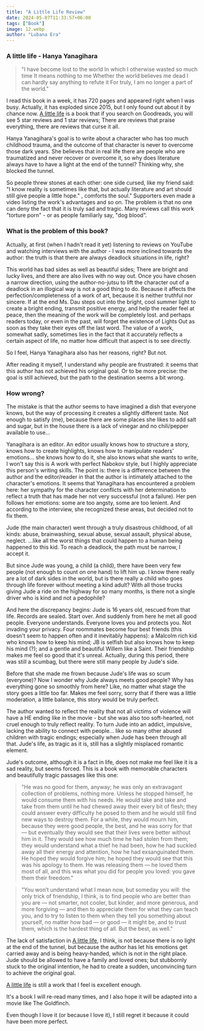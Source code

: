 ```yaml
---
title: "A Little Life Review"
date: 2024-05-07T11:33:57+06:00
tags: ["Book"]
image: 12.webp
author: "Lubana Era"
---
```


### A little life - Hanya Yanagihara

> "I have become lost to the world 
In which I otherwise wasted so much time 
It means nothing to me 
Whether the world believes me dead 
I can hardly say anything to refute it 
For truly, I am no longer a part of the world."

I read this book in a week, it has 720 pages and appeared right when I was busy. Actually, it has exploded since 2015, but I only found out about it by chance now. [A little life](https://amzn.to/3WObA5B) is a book that if you search on Goodreads, you will see 5 star reviews and 1 star reviews; There are reviews that praise everything, there are reviews that curse it all.

Hanya Yanagihara's goal is to write about a character who has too much childhood trauma, and the outcome of that character is never to overcome those dark years. She believes that in real life there are people who are traumatized and never recover or overcome it, so why does literature always have to have a light at the end of the tunnel? Thinking why, she blocked the tunnel.

So people threw stones at each other: one side cursed, like my friend said: "I know reality is sometimes like that, but actually literature and art should still give people a little hope." , comforts the soul." Supporters even made a video listing the work's advantages and so on. The problem is that no one can deny the fact that it is truly sad and tragic. Many reviews call this work "torture porn" - or as people familiarly say, "dog blood".

### What is the problem of this book?

Actually, at first (when I hadn't read it yet) listening to reviews on YouTube and watching interviews with the author - I was more inclined towards the author: the truth is that there are always deadlock situations in life, right?

This world has bad sides as well as beautiful sides; There are bright and lucky lives, and there are also lives with no way out. Once you have chosen a narrow direction, using the author-no-jutsu to lift the character out of a deadlock in an illogical way is not a good thing to do. Because it affects the perfection/completeness of a work of art, because it is neither truthful nor sincere. If at the end Ms. Dau steps out into the bright, cool summer light to create a bright ending, transmit positive energy, and help the reader feel at peace, then the meaning of the work will be completely lost. and perhaps readers today, or even in the past, will forget the existence of Lights Out as soon as they take their eyes off the last word. The value of a work, somewhat sadly, sometimes lies in the fact that it accurately reflects a certain aspect of life, no matter how difficult that aspect is to see directly.

So I feel, Hanya Yanagihara also has her reasons, right?
But not.

After reading it myself, I understand why people are frustrated: it seems that this author has not achieved his original goal. Or to be more precise: the goal is still achieved, but the path to the destination seems a bit wrong.

### How wrong?

The mistake is that the author seems to have imagined a dish that everyone knows, but the way of processing it creates a slightly different taste. Not enough to satisfy (me), because there are some places she likes to add salt and sugar, but in the house there is a lack of vinegar and no chili/pepper available to use...

Yanagihara is an editor. An editor usually knows how to structure a story, knows how to create highlights, knows how to manipulate readers' emotions... she knows how to do it, she also knows what she wants to write, I won't say this is A work with perfect Nabokov style, but I highly appreciate this person's writing skills. The point is: there is a difference between the author and the editor/reader in that the author is intimately attached to the character's emotions. It seems that Yanagihara has encountered a problem here: her sympathy for the character conflicts with her determination to reflect a truth that has made her not very successful (not a failure). Her pen follows her emotions: some are too angsty, some are too lenient. And according to the interview, she recognized these areas, but decided not to fix them.

Jude (the main character) went through a truly disastrous childhood, of all kinds: abuse, brainwashing, sexual abuse, sexual assault, physical abuse, neglect. ...like all the worst things that could happen to a human being happened to this kid. To reach a deadlock, the path must be narrow, I accept it.

But since Jude was young, a child (a child), there have been very few people (not enough to count on one hand) to lift him up. I know there really are a lot of dark sides in the world, but is there really a child who goes through life forever without meeting a kind adult? With all those trucks giving Jude a ride on the highway for so many months, is there not a single driver who is kind and not a pedophile?

And here the discrepancy begins: Jude is 16 years old, rescued from that life. Records are sealed. Start over. And suddenly from here he met all good people. Everyone understands. Everyone loves you and protects you. Not invading your privacy. Four roommates become four best friends (this doesn't seem to happen often and it inevitably happens): a Malcolm rich kid who knows how to keep his mind; JB is selfish but also knows how to keep his mind (?); and a gentle and beautiful Willem like a Saint. Their friendship makes me feel so good that it's unreal. Actually, during this period, there was still a scumbag, but there were still many people by Jude's side.

Before that she made me frown because Jude's life was so scum (everyone)? Now I wonder why Jude always meets good people? Why has everything gone so smoothly from here?
Like, no matter what stage the story goes a little too far. Makes me feel sorry, sorry that if there was a little moderation, a little balance, this story would be truly perfect.

The author wanted to reflect the reality that not all victims of violence will have a HE ending like in the movie - but she was also too soft-hearted, not cruel enough to truly reflect reality. To turn Jude into an addict, impulsive, lacking the ability to connect with people... like so many other abused children with tragic endings; especially when Jude has been through all that.
Jude's life, as tragic as it is, still has a slightly misplaced romantic element.

Jude's outcome, although it is a fact in life, does not make me feel like it is a sad reality, but seems forced.
This is a book with memorable characters and beautifully tragic passages like this one:

> "He was no good for them, anyway; he was only an extravagant collection of problems, nothing more. Unless he stopped himself, he would consume them with his needs. He would take and take and take from them until he had chewed away their every bit of flesh; they could answer every difficulty he posed to them and he would still find new ways to destroy them. For a while, they would mourn him, because they were good people, the best, and he was sorry for that — but eventually they would see that their lives were better without him in it. They would see how much time he had stolen from them; they would understand what a thief he had been, how he had suckled away all their energy and attention, how he had exsanguinated them. He hoped they would forgive him; he hoped they would see that this was his apology to them. He was releasing them — he loved them most of all, and this was what you did for people you loved: you gave them their freedom."

> "You won’t understand what I mean now, but someday you will: the only trick of friendship, I think, is to find people who are better than you are — not smarter, not cooler, but kinder, and more generous, and more forgiving — and then to appreciate them for what they can teach you, and to try to listen to them when they tell you something about yourself, no matter how bad — or good — it might be, and to trust them, which is the hardest thing of all. But the best, as well."


The lack of satisfaction in [A little life](https://amzn.to/3WObA5B), I think, is not because there is no light at the end of the tunnel, but because the author has let his emotions get carried away and is being heavy-handed, which is not in the right place. Jude should be allowed to have a family and loved ones; but stubbornly stuck to the original intention, he had to create a sudden, unconvincing turn to achieve the original goal.

[A little life](https://amzn.to/3WObA5B) is still a work that I feel is excellent enough. 

It's a book I will re-read many times, and I also hope it will be adapted into a movie like The Goldfinch. 

Even though I love it (or because I love it), I still regret it because it could have been more perfect.
